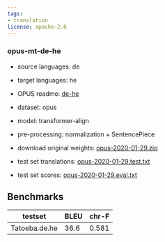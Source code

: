 ```yaml
---
tags:
- translation
license: apache-2.0
---
```


### opus-mt-de-he

* source languages: de
* target languages: he
*  OPUS readme: [de-he](https://github.com/Helsinki-NLP/OPUS-MT-train/blob/master/models/de-he/README.md)

*  dataset: opus
* model: transformer-align
* pre-processing: normalization + SentencePiece
* download original weights: [opus-2020-01-29.zip](https://object.pouta.csc.fi/OPUS-MT-models/de-he/opus-2020-01-29.zip)
* test set translations: [opus-2020-01-29.test.txt](https://object.pouta.csc.fi/OPUS-MT-models/de-he/opus-2020-01-29.test.txt)
* test set scores: [opus-2020-01-29.eval.txt](https://object.pouta.csc.fi/OPUS-MT-models/de-he/opus-2020-01-29.eval.txt)

## Benchmarks

| testset               | BLEU  | chr-F |
|-----------------------|-------|-------|
| Tatoeba.de.he 	| 36.6 	| 0.581 |

